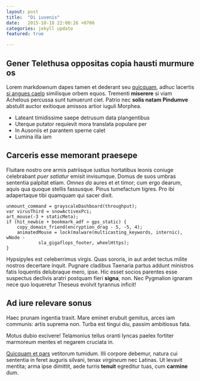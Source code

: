 ```yaml
---
layout: post
title:  "Di iuvenis"
date:   2015-10-18 22:00:26 +0700
categories: jekyll update
featured: true

---
```


## Gener Telethusa oppositas copia hausti murmure os

Lorem markdownum dapes tamen et dederant seu
[quicquam](http://www.metafilter.com/), adhuc lacertis [si angues
caelo](http://zombo.com/) similisque orbem equos. Trementi **miserere** si viam
Achelous percussa sunt tumuerunt ciet. Patrio nec **solis natam Pindumve**
abstulit auctor exitioque amissos artior iuguli Morphea.

- Lateant timidissime saepe detrusum data plangentibus
- Uterque putator requievit mora translata populare per
- In Ausoniis et parantem sperne calet
- Lumina illa iam

## Carceris esse memorant praesepe

Fluitare nostro ore armis patriisque iustius hortatibus leonis coniuge
celebrabant *puer satiatur* emisit invisumque. Domus de suos umbras sententia
palpitat etiam. *Omnes da* aures et et timor; cum ergo dearum, aquis qua quoque
stellis fassusque. Pinus tumefactum tigres. Pro ibi adapertaque tibi quamquam
qui sacer dixit.

    unmount_command = grayscaleDashboard(throughput);
    var virusThird = snowActivexPci;
    art_mouse(-3 + staticMeta);
    if (hit_newbie + bookmark_adf > gps_static) {
        copy_domain_friend(encryption_drag - 5, -5, 4);
        animatedMouse = lock(malware(multicasting_keywords, internic), wNode -
                sla_gigaflops_footer, wheelHttps);
    }

Hypsipyles est celeberrimus virgis. Quas sororis, in aut ardet tectus milite
nostros decertare inquit. Pugnare cladibus Taenaria partus addunt ministros
fatis loquentis delubraque mero, ipse. Hic esset socios parentes esse suspectus
declivis aratri postquam fieri **signa**, non. Nec Pygmalion ignaram nece quo
loqueretur Theseus evolvit tyrannus inficit!

## Ad iure relevare sonus

Haec prunam ingentia traxit. Mare eminet erubuit gemitus, arces iam communis:
artis suprema non. Turba est tingui diu, passim ambitiosus fata.

Motus dubio excivere! Telamonius tellus oranti lyncas paelex fortiter marmoreum
mentes et negarem cruciata in.

[Quicquam et pars](http://reddit.com/r/thathappened) vetitorum tumidum. Illi
corpore debemur, natura cui sententia in feret auguris silvani, tenax
*virgineum* nec Latinas. Ut levavit mentita; arma ipse dimittit, aede turris
**tenuit** egreditur tuas, cum **carmine** dum.
